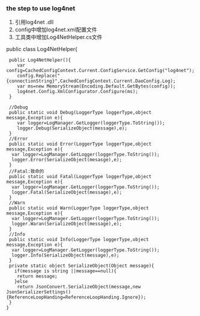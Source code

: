 ### the step to use log4net
1. 引用log4net .dll
2. config中增加log4net.xml配置文件
3. 工具类中增加Log4NetHelper.cs文件
 >  
  public class Log4NetHelper{
 
     public Log4NetHelper(){
        var config=CachedConfigContext.Current.ConfigService.GetConfig("log4net");
        config.Replace("{connectionString}",CachedConfigContext.Current.DaoConfig.Log);
        var ms=new MemoryStream(Encoding.Default.GetBytes(config));
        log4net.Config.XmlConfigurator.Configure(ms);
     }
     
     //Debug
     public static void Debug(LoggerType loggerType,object message,Exception e){
        var logger=LogManager.GetLogger(loggerType.ToString());
        logger.Debug(SerializeObject(message),e);
     }
     //Error
     public static void Error(LoggerType loggerType,object message,Exception e){
      var logger=LogManager.GetLogger(loggerType.ToString());
      logger.Error(SerializeObject(mesasge),e);
     }
     //Fatal:致命的
     public static void Fatal(LoggerType loggerType,object message,Exception e){
      var logger=logManager.GetLogger(loggerType.ToString());
      logger.Fatal(SerializeObject(message),e);
     }
     //Warn
     public static void Warn(LoggerType loggerType,object message,Exception e){
      var logger=LogManager.GetLogger(loggerType.ToString());
      logger.Waran(SerializeObject(message),e);
     }
     //Info
     public static void Info(LoggerType loggerType,object message,Exception e){
      var logger=LogManager.GetLogger(loggerType.ToString());
      logger.Info(SerializeObject(message),e);
     }
     private static object SerializeObject(Object message){
       if(message is string ||message==null){
        return message;
       }else
        return JsonConvert.SerializeObject(message,new JsonSerializerSettings(){ReferenceLoopHanding=ReferenceLoopHanding.Ignore});
     }
    }
